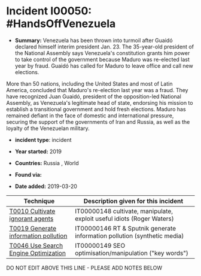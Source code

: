 # Incident I00050: #HandsOffVenezuela

* **Summary:** Venezuela has been thrown into turmoil after Guaidó declared himself interim president Jan. 23. The 35-year-old president of the National Assembly says Venezuela's constitution grants him power to take control of the government because Maduro was re-elected last year by fraud. Guaidó has called for Maduro to leave office and call new elections.

More than 50 nations, including the United States and most of Latin America, concluded that Maduro's re-election last year was a fraud. They have recognized Juan Guaidó, president of the opposition-led National Assembly, as Venezuela's legitimate head of state, endorsing his mission to establish a transitional government and hold fresh elections.
Maduro has remained defiant in the face of domestic and international pressure, securing the support of the governments of Iran and Russia, as well as the loyalty of the Venezuelan military.

* **incident type**: incident

* **Year started:** 2019

* **Countries:** Russia , World

* **Found via:** 

* **Date added:** 2019-03-20
 

| Technique | Description given for this incident |
| --------- | ------------------------- |
| [T0010 Cultivate ignorant agents](../../generated_pages/techniques/T0010.md) | IT00000148 cultivate, manipulate, exploit useful idiots (Roger Waters) |
| [T0019 Generate information pollution](../../generated_pages/techniques/T0019.md) | IT00000146 RT & Sputnik generate information pollution (synthetic media) |
| [T0046 Use Search Engine Optimization](../../generated_pages/techniques/T0046.md) | IT00000149 SEO optimisation/manipulation ("key words") |


DO NOT EDIT ABOVE THIS LINE - PLEASE ADD NOTES BELOW